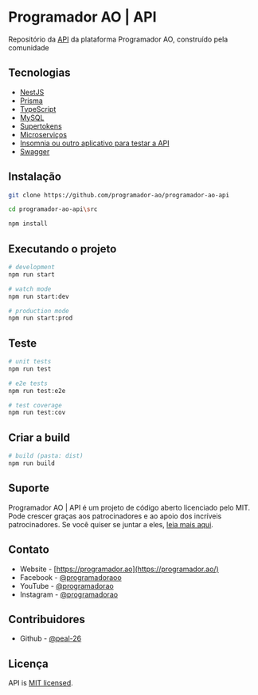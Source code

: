 # Programador AO | API

Repositório da [API](http://github.com/Programador-AO/programador-ao-api) da plataforma Programador AO, construído pela comunidade

## Tecnologias

- [NestJS](https://www.fastify.io/)
- [Prisma](https://www.prisma.io/)
- [TypeScript](https://www.typescriptlang.org/)
- [MySQL](https://www.mysql.com/)
- [Supertokens](https://supertokens.com/)
- [Microserviços](https://microservices.io/)
- [Insomnia ou outro aplicativo para testar a API](https://insomnia.rest/download)
- [Swagger](https://swagger.io/)

## Instalação

```bash
git clone https://github.com/programador-ao/programador-ao-api

cd programador-ao-api\src

npm install
```

## Executando o projeto

```bash
# development
npm run start

# watch mode
npm run start:dev

# production mode
npm run start:prod
```

## Teste

```bash
# unit tests
npm run test

# e2e tests
npm run test:e2e

# test coverage
npm run test:cov
```

## Criar a build

```bash
# build (pasta: dist)
npm run build

```

## Suporte

Programador AO | API é um projeto de código aberto licenciado pelo MIT. Pode crescer graças aos patrocinadores e ao apoio dos incríveis patrocinadores. Se você quiser se juntar a eles, [leia mais aqui](https://programador.ao/sobre-nos).

## Contato

- Website - [https://programador.ao](https://programador.ao/)
- Facebook - [@programadoraoo](https://web.facebook.com/programadoraoo)
- YouTube - [@programadorao](https://www.youtube.com/@programadorao)
- Instagram - [@programadorao](https://www.instagram.com/programadorao/)

## Contribuidores

- Github - [@peal-26](https://github.com/peal-26/)

## Licença

API is [MIT licensed](LICENSE).
